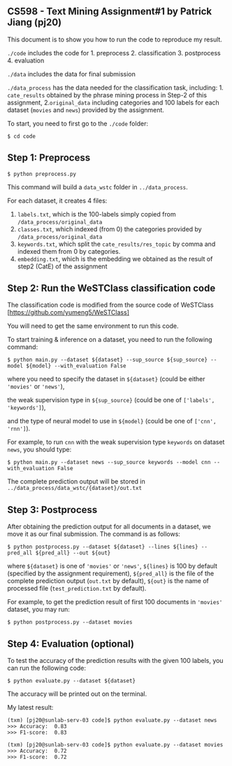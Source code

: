 ## CS598 - Text Mining Assignment#1 by Patrick Jiang (pj20)

This document is to show you how to run the code to reproduce my result.

```./code``` includes the code for 1. preprocess 2. classification 3. postprocess 4. evaluation

```./data``` includes the data for final submission

```./data_process``` has the data needed for the classification task, including: 1. ```cate_results``` obtained 
by the phrase mining process in Step-2 of this assignment, 2.```original_data``` including categories and 100 
labels for each dataset (```movies``` and ```news```) provided by the assignment.

To start, you need to first go to the ```./code``` folder:

```
$ cd code
```

## Step 1: Preprocess
```
$ python preprocess.py
```

This command will build a ```data_wstc``` folder in ```../data_process```. 

For each dataset, it creates 4 files: 
1. ```labels.txt```, which is the 100-labels simply copied from ```/data_process/original_data```
2. ```classes.txt```, which indexed (from 0) the categories provided by ```/data_process/original_data```
3. ```keywords.txt```, which split the ```cate_results/res_topic``` by comma and indexed them from 0 by categories.
4. ```embedding.txt```, which is the embedding we obtained as the result of step2 (CatE) of the assignment


## Step 2: Run the WeSTClass classification code
The classification code is modified from the source code of WeSTClass [https://github.com/yumeng5/WeSTClass] 

You will need to get the same environment to run this code.

To start training & inference on a dataset, you need to run the following command:

```
$ python main.py --dataset ${dataset} --sup_source ${sup_source} --model ${model} --with_evaluation False
```

where you need to specify the dataset in ```${dataset}``` (could be either ```'movies'``` or ```'news'```), 

the weak supervision type in ```${sup_source}``` (could be one of ```['labels', 'keywords']```), 

and the type of neural model to use in ```${model}``` (could be one of ```['cnn', 'rnn']```).


For example, to run ```cnn``` with the weak supervision type ```keywords``` on dataset ```news```, you should type:

```
$ python main.py --dataset news --sup_source keywords --model cnn --with_evaluation False
```

The complete prediction output will be stored in ```../data_process/data_wstc/{dataset}/out.txt```


## Step 3: Postprocess
After obtaining the prediction output for all documents in a dataset, we move it as our final submission.
The command is as follows:

```
$ python postprocess.py --dataset ${dataset} --lines ${lines} --pred_all ${pred_all} --out ${out}
```

where ```${dataset}``` is one of ```'movies'``` or ```'news'```, ```${lines}``` is 100 by default 
(specified by the assignment requirement), ```${pred_all}``` is the file of the complete prediction output 
(```out.txt``` by default), ```${out}``` is the name of processed file (```test_prediction.txt``` by default).

For example, to get the prediction result of first 100 documents in ```'movies'``` dataset, you may run:

```
$ python postprocess.py --dataset movies
```


## Step 4: Evaluation (optional)

To test the accuracy of the prediction results with the given 100 labels, you can run the following code:

```
$ python evaluate.py --dataset ${dataset}
```

The accuracy will be printed out on the terminal.

My latest result:
```
(txm) [pj20@sunlab-serv-03 code]$ python evaluate.py --dataset news
>>> Accuracy:  0.83
>>> F1-score:  0.83

(txm) [pj20@sunlab-serv-03 code]$ python evaluate.py --dataset movies
>>> Accuracy:  0.72
>>> F1-score:  0.72
```
